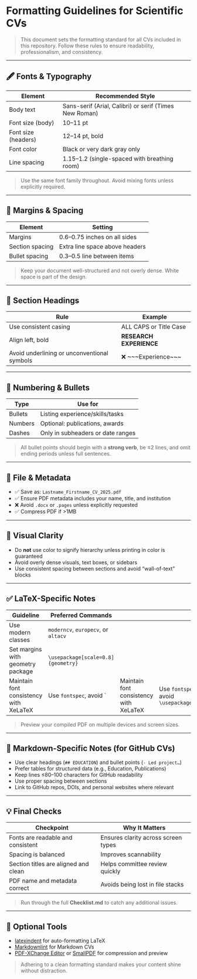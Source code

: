 # Formatting Guidelines for Scientific CVs

> This document sets the formatting standard for all CVs included in this repository. Follow these rules to ensure readability, professionalism, and consistency.

---

## 🖋️ Fonts & Typography

| Element             | Recommended Style                                      |
| ------------------- | ------------------------------------------------------ |
| Body text           | Sans-serif (Arial, Calibri) or serif (Times New Roman) |
| Font size (body)    | 10–11 pt                                               |
| Font size (headers) | 12–14 pt, bold                                         |
| Font color          | Black or very dark gray only                           |
| Line spacing        | 1.15–1.2 (single-spaced with breathing room)           |

> Use the same font family throughout. Avoid mixing fonts unless explicitly required.

---

## 📐 Margins & Spacing

| Element         | Setting                        |
| --------------- | ------------------------------ |
| Margins         | 0.6–0.75 inches on all sides   |
| Section spacing | Extra line space above headers |
| Bullet spacing  | 0.3–0.5 line between items     |

> Keep your document well-structured and not overly dense. White space is part of the design.

---

## 📌 Section Headings

| Rule                                        | Example                  |
| ------------------------------------------- | ------------------------ |
| Use consistent casing                       | ALL CAPS or Title Case   |
| Align left, bold                            | **RESEARCH EXPERIENCE**  |
| Avoid underlining or unconventional symbols | ❌ \~\~\~Experience\~\~\~ |

---

## 🔢 Numbering & Bullets

| Type    | Use for                           |
| ------- | --------------------------------- |
| Bullets | Listing experience/skills/tasks   |
| Numbers | Optional: publications, awards    |
| Dashes  | Only in subheaders or date ranges |

> All bullet points should begin with a **strong verb**, be ≤2 lines, and omit ending periods unless full sentences.

---

## 📎 File & Metadata

* ✅ Save as: `Lastname_Firstname_CV_2025.pdf`
* ✅ Ensure PDF metadata includes your name, title, and institution
* ❌ Avoid `.docx` or `.pages` unless explicitly requested
* ✅ Compress PDF if >1MB

---

## 🎨 Visual Clarity

* Do **not** use color to signify hierarchy unless printing in color is guaranteed
* Avoid overly dense visuals, text boxes, or sidebars
* Use consistent spacing between sections and avoid “wall-of-text” blocks

---

## ✅ LaTeX-Specific Notes

| Guideline                              | Preferred Commands                  |                                        |                                            |
| -------------------------------------- | ----------------------------------- | -------------------------------------- | ------------------------------------------ |
| Use modern classes                     | `moderncv`, `europecv`, or `altacv` |                                        |                                            |
| Set margins with geometry package      | `\usepackage[scale=0.8]{geometry}`  |                                        |                                            |
| Maintain font consistency with XeLaTeX | Use `fontspec`, avoid \`            | Maintain font consistency with XeLaTeX | Use `fontspec`, avoid `\usepackage{times}` |

> Preview your compiled PDF on multiple devices and screen sizes.

---

## 📐 Markdown-Specific Notes (for GitHub CVs)

* Use clear headings (`## EDUCATION`) and bullet points (`- Led project…`)
* Prefer tables for structured data (e.g., Education, Publications)
* Keep lines ≤80–100 characters for GitHub readability
* Use proper spacing between sections
* Link to GitHub repos, DOIs, and personal websites where relevant

---

## 💡 Final Checks

| Checkpoint                           | Why It Matters                      |
| ------------------------------------ | ----------------------------------- |
| Fonts are readable and consistent    | Ensures clarity across screen types |
| Spacing is balanced                  | Improves scannability               |
| Section titles are aligned and clean | Helps committee review quickly      |
| PDF name and metadata correct        | Avoids being lost in file stacks    |

> Run through the full **Checklist.md** to catch any additional issues.

---

## 🧪 Optional Tools

* [latexindent](https://ctan.org/pkg/latexindent) for auto-formatting LaTeX
* [Markdownlint](https://github.com/DavidAnson/markdownlint) for Markdown CVs
* [PDF-XChange Editor](https://pdf-xchange.eu/) or [SmallPDF](https://smallpdf.com/) for compression and preview

> Adhering to a clean formatting standard makes your content shine without distraction.
